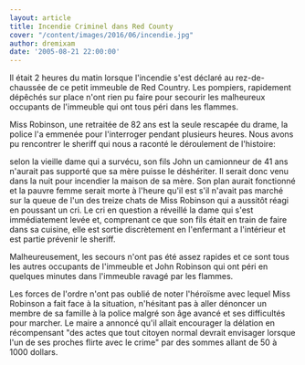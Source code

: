 ```yaml
---
layout: article
title: Incendie Criminel dans Red County
cover: "/content/images/2016/06/incendie.jpg"
author: dremixam
date: '2005-08-21 22:00:00'
---
```


Il était 2 heures du matin lorsque l'incendie s'est déclaré au rez-de-chaussée de ce petit immeuble de Red Country. Les pompiers, rapidement dépêchés sur place n'ont rien pu faire pour secourir les malheureux occupants de l'immeuble qui ont tous péri dans les flammes.

Miss Robinson, une retraitée de 82 ans est la seule rescapée du drame, la police l'a emmenée pour l'interroger pendant plusieurs heures. Nous avons pu rencontrer le sheriff qui nous a raconté le déroulement de l'histoire:

selon la vieille dame qui a survécu, son fils John un camionneur de 41 ans n'aurait pas supporté que sa mère puisse le déshériter. Il serait donc venu dans la nuit pour incendier la maison de sa mère. Son plan aurait fonctionné et la pauvre femme serait morte à l'heure qu'il est s'il n'avait pas marché sur la queue de l'un des treize chats de Miss Robinson qui a aussitôt réagi en poussant un cri. Le cri en question a réveillé la dame qui s'est immédiatement levée et, comprenant ce que son fils était en train de faire dans sa cuisine, elle est sortie discrètement en l'enfermant a l'intérieur et est partie prévenir le sheriff.

Malheureusement, les secours n'ont pas été assez rapides et ce sont tous les autres occupants de l'immeuble et John Robinson qui ont péri en quelques minutes dans l'immeuble ravagé par les flammes.

Les forces de l'ordre n'ont pas oublié de noter l'héroïsme avec lequel Miss Robinson a fait face à la situation, n'hésitant pas à aller dénoncer un membre de sa famille à la police malgré son âge avancé et ses difficultés pour marcher. Le maire a annoncé qu'il allait encourager la délation en récompensant "des actes que tout citoyen normal devrait envisager lorsque l'un de ses proches flirte avec le crime" par des sommes allant de 50 à 1000 dollars.